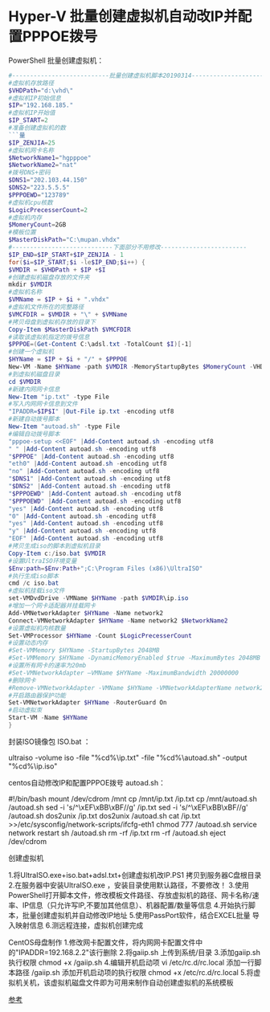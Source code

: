# Hyper-V 批量创建虚拟机自动改IP并配置PPPOE拨号



PowerShell 批量创建虚拟机：

``` powershell
#---------------------------批量创建虚拟机脚本20190314--------------------- 
#虚拟机存放路径
$VHDPath="d:\vhd\"
#虚拟机IP初始信息
$IP="192.168.185."
#虚拟机IP开始值
$IP_START=2
#准备创建虚拟机的数
​```量
$IP_ZENJIA=25
#虚拟机网卡名称
$NetworkName1="hgpppoe"
$NetworkName2="nat"
#拨号DNS+密码
$DNS1="202.103.44.150"
$DNS2="223.5.5.5"
$PPPOEWD="123789"
#虚拟机cpu核数 
$LogicPrecesserCount=2 
#虚拟机内存
$MomeryCount=2GB 
#模板位置 
$MasterDiskPath="C:\mupan.vhdx" 
#----------------------------下面部分不用修改------------------------ 
$IP_END=$IP_START+$IP_ZENJIA - 1
for($i=$IP_START;$i -le$IP_END;$i++) { 
$VMDIR = $VHDPath + $IP +$I 
#创建虚拟机磁盘存放的文件夹
mkdir $VMDIR 
#虚拟机名称
$VMName = $IP + $i + ".vhdx" 
#虚拟机文件所在的完整路径
$VMCFDIR = $VMDIR + "\" + $VMName
#拷贝母盘到虚拟机存放的目录下
Copy-Item $MasterDiskPath $VMCFDIR
#读取该虚拟机指定的拨号信息 
$PPPOE=(Get-Content C:\adsl.txt -TotalCount $I)[-1]
#创建一个虚拟机 
$HYName = $IP + $i + "/" + $PPPOE
New-VM -Name $HYName -path $VMDIR -MemoryStartupBytes $MomeryCount -VHDPath $VMCFDIR -SwitchName $NetworkName1
#到虚拟机磁盘目录
cd $VMDIR
#新建内网网卡信息
New-Item "ip.txt" -type File 
#写入内网网卡信息到文件
"IPADDR=$IP$I" |Out-File ip.txt -encoding utf8
#新建自动拨号脚本
New-Item "autoad.sh" -type File
#编辑自动拨号脚本
"pppoe-setup <<EOF" |Add-Content autoad.sh -encoding utf8 
" " |Add-Content autoad.sh -encoding utf8 
"$PPPOE" |Add-Content autoad.sh -encoding utf8 
"eth0" |Add-Content autoad.sh -encoding utf8
"no" |Add-Content autoad.sh -encoding utf8 
"$DNS1" |Add-Content autoad.sh -encoding utf8 
"$DNS2" |Add-Content autoad.sh -encoding utf8 
"$PPPOEWD" |Add-Content autoad.sh -encoding utf8 
"$PPPOEWD" |Add-Content autoad.sh -encoding utf8 
"yes" |Add-Content autoad.sh -encoding utf8 
"0" |Add-Content autoad.sh -encoding utf8 
"yes" |Add-Content autoad.sh -encoding utf8 
"y" |Add-Content autoad.sh -encoding utf8 
"EOF" |Add-Content autoad.sh -encoding utf8 
#拷贝生成iso的脚本到虚拟机目录
Copy-Item c:/iso.bat $VMDIR
#设置UltraISO环境变量
$Env:path=$Env:Path+";C:\Program Files (x86)\UltraISO" 
#执行生成iso脚本
cmd /c iso.bat
#虚拟机挂载iso文件
set-VMDvdDrive -VMName $HYName -path $VMDIR\ip.iso
#增加一个网卡适配器并挂载网卡
Add-VMNetworkAdapter $HYName -Name network2 
Connect-VMNetworkAdapter $HYName -Name network2 $NetworkName2
#设置虚拟机内核数量
Set-VMProcessor $HYName -Count $LogicPrecesserCount
#设置动态内存
#Set-VMMemory $HYName -StartupBytes 2048MB
#Set-VMMemory $HYName -DynamicMemoryEnabled $true -MaximumBytes 2048MB -MinimumBytes 800MB
#设置所有网卡的速率为20mb
#Set-VMNetworkAdapter –VMName $HYName -MaximumBandwidth 20000000
#删除网卡
#Remove-VMNetworkAdapter -VMName $HYName -VMNetworkAdapterName network2 
#开启路由器保护功能 
Set-VMNetworkAdapter $HYName -RouterGuard On
#启动虚拟朿
Start-VM -Name $HYName 
}
```



封装ISO镜像包 ISO.bat ：

ultraiso -volume iso -file "%cd%\ip.txt" -file "%cd%\autoad.sh" -output "%cd%\ip.iso"

centos自动修改IP和配置PPPOE拨号 autoad.sh：

\#!/bin/bash
mount /dev/cdrom /mnt
cp /mnt/ip.txt /ip.txt
cp /mnt/autoad.sh /autoad.sh
sed -i 's/^\xEF\xBB\xBF//g' /ip.txt
sed -i 's/^\xEF\xBB\xBF//g' /autoad.sh
dos2unix /ip.txt
dos2unix /autoad.sh
cat /ip.txt >>/etc/sysconfig/network-scripts/ifcfg-eth1
chmod 777 /autoad.sh
service network restart
sh /autoad.sh
rm -rf /ip.txt
rm -rf /autoad.sh
eject /dev/cdrom

创建虚拟机

1.将UltraISO.exe+iso.bat+adsl.txt+创建虚拟机改IP.PS1 拷贝到服务器C盘根目录
2.在服务器中安装UltraISO.exe ，安装目录使用默认路径，不要修改！
3.使用PowerShell打开脚本文件，修改模板文件路径、存放虚拟机的路径、网卡名称/速率、IP信息（只允许写IP,不要加其他信息）、机器配置/数量等信息
4.开始执行脚本，批量创建虚拟机并自动修改IP地址
5.使用PassPort软件，结合EXCEL批量 导入映射信息
6.测远程连接，虚拟机创建完成

CentOS母盘制作
1.修改网卡配置文件，将内网网卡配置文件中的"IPADDR=192.168.2.2"该行删除
2.将gaiip.sh 上传到系统/目录
3.添加gaiip.sh执行权限 
chmod +x /gaiip.sh
4.编辑开机启动项
vi /etc/rc.d/rc.local 
添加一行脚本路径
/gaiip.sh
添加开机启动项的执行权限
chmod +x /etc/rc.d/rc.local
5.将虚拟机关机，该虚拟机磁盘文件即为可用来制作自动创建虚拟机的系统模板





[参考](https://blog.51cto.com/biwei/2308671)